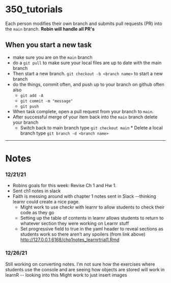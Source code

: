 # 350_tutorials

Each person modifies their own branch and submits pull requests (PR) into the `main` branch. **Robin will handle all PR's**

## When you start a new task

* make sure you are on the `main` branch
* do a `git pull` to make sure your local files are up to date with the main branch
* Then start a new branch. `git checkout -b <branch name>` to start a new branch
* do the things, commit often, and push up to your branch on github often also
    * `git add -A`
    * `git commit -m "message"`
    * `git push`
* When task complete, open a pull request from your branch to `main`. 
* After successful merge of your item back into the `main` branch delete your branch
     * Switch back to main branch type `git checkout main` 
      * Delete a local branch type `git branch -d <branch name>`

----

# Notes

### 12/21/21
* Robins goals for this week: Revise Ch 1 and Hw 1.  
* Sent ch1 notes in slack
* Faith is messing around with chapter 1 notes sent in Slack --thinking learnr could create a nice page.
    * Might work to use checkr with learnr to allow students to check their code as they go 
    * Setting up the table of contents in learnr allows students to return to whatever section they were working on Learnr stuff
    * Set progressive field to true in the yaml header to reveal sections as students work so there aren’t any spoilers (from link above)
http://127.0.0.1:6168/chp1notes_learnrtrial1.Rmd

### 12/26/21
Still working on converting notes. I’m not sure how the exercises where students use the console and are seeing how objects are stored will work in learnR -- looking into this
Might work to just insert images
